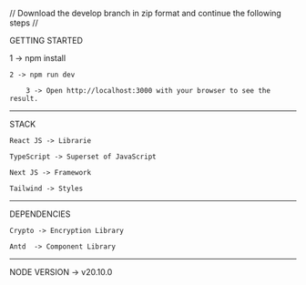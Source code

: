 // Download the develop branch in zip format and continue the following steps //

GETTING STARTED

1 -> npm install

    2 -> npm run dev

        3 -> Open http://localhost:3000 with your browser to see the result.

---

STACK

    React JS -> Librarie

    TypeScript -> Superset of JavaScript

    Next JS -> Framework

    Tailwind -> Styles

---

DEPENDENCIES

    Crypto -> Encryption Library

    Antd  -> Component Library

---

NODE VERSION -> v20.10.0
